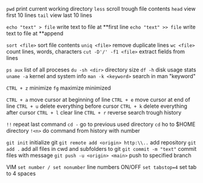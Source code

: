 `pwd`		print current working directory 
`less`		scroll trough file contents 
`head`		view first 10 lines 
`tail`		view last 10 lines 


`echo "text" > file`		write text to file at **first line 
`echo "text" >> file`       write text to file at **append 


`sort <file>`				sort file contents 
`uniq <file>`				remove duplicate lines 
`wc <file>`					count lines, words, characters 
`cut -D'/' -f1 <file>`		extract fields from lines 


`ps aux`					list of all proceses 
`du -sh <dir>`				directory size 
`df -h`						disk usage stats 
`uname -a`					kernel and system info 
`man -k <keyword>`			search in man "keyword" 


`CTRL + z`					minimize 
`fg`						maximize minimized 


`CTRL + a`					move cursor at beginning of line 
`CTRL + e`					move cursor at end of line 
`CTRL + u`					delete everything before cursor 
`CTRL + k`					delete everything after cursor 
`CTRL + l`					clear line 
`CTRL + r`					reverse search trough history 


`!!`						repeat last command 
`cd -`						go to previous used directory 
`cd`						ho to $HOME directory 
`!<n>`						do command from history with number <n> 


`git init`								initialize git 
`git remote add <origin> http:\\..`	 	add repository 
`git add .`								add all files in cwd and subfolders to git 
`git commit -m "text"`					commit files with message 
`git push -u <origin> <main>`			push to specified <origin> branch <main> 


VIM 
`set number / set nonumber`				line numbers ON/OFF 
`set tabstop=4`							set tab to 4 spaces 
